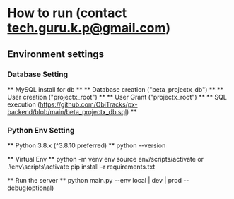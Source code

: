 # How to run (contact tech.guru.k.p@gmail.com)

## Environment settings

### Database Setting

** MySQL install for db **
** Database creation ("beta_projectx_db") **
** User creation ("projectx_root") **
** User Grant ("projectx_root") **
** SQL execution (https://github.com/ObiTracks/px-backend/blob/main/beta_projectx_db.sql) **


### Python Env Setting

** Python 3.8.x (^3.8.10 preferred) **
python --version

** Virtual Env **
python -m venv env
source env/scripts/activate  or  .\env\scripts\activate
pip install -r requirements.txt

** Run the server **
python main.py --env local | dev | prod --debug(optional)

